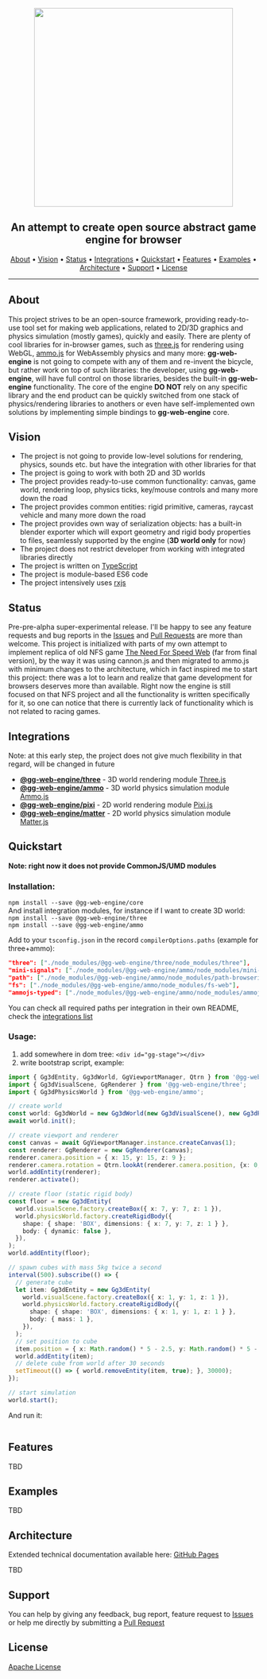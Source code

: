 <p align="center">
  <img src="documentation/assets/logo.png" style="height: 400px; width:400px;" alt=''/>
</p>
<h2 align="center">An attempt to create open source abstract game engine for browser</h2>

<p align="center">
  <a href="#about">About</a> •
  <a href="#vision">Vision</a> •
  <a href="#status">Status</a> •
  <a href="#integrations">Integrations</a> •
  <a href="#quickstart">Quickstart</a> •
  <a href="#features">Features</a> •
  <a href="#examples">Examples</a> •
  <a href="#architecture">Architecture</a> •
  <a href="#support">Support</a> •
  <a href="#license">License</a>
</p>

---

## About
This project strives to be an open-source framework, providing ready-to-use tool set for making web applications, 
related to 2D/3D graphics and physics simulation (mostly games), quickly and easily. There are plenty of cool libraries 
for in-browser games, such as [three.js](https://github.com/mrdoob/three.js) for rendering using WebGL, 
[ammo.js](https://github.com/kripken/ammo.js) for WebAssembly physics and many more: **gg-web-engine** is not going to 
compete with any of them and re-invent the bicycle, but rather work on top of such libraries: the developer, using 
**gg-web-engine**, will have full control on those libraries, besides the built-in **gg-web-engine** functionality. 
The core of the engine **DO NOT** rely on any specific library and the end product can be quickly switched from one 
stack of physics/rendering libraries to anothers or even have self-implemented own solutions by implementing simple 
bindings to **gg-web-engine** core.

## Vision
- The project is not going to provide low-level solutions for rendering, physics, sounds etc. but have the integration 
with other libraries for that
- The project is going to work with both 2D and 3D worlds
- The project provides ready-to-use common functionality: canvas, game world, rendering loop, physics ticks, key/mouse 
controls and many more down the road
- The project provides common entities: rigid primitive, cameras, raycast vehicle and many more down the road
- The project provides own way of serialization objects: has a built-in blender exporter which will export geometry
  and rigid body properties to files, seamlessly supported by the engine (**3D world only** for now)
- The project does not restrict developer from working with integrated libraries directly
- The project is written on [TypeScript](https://github.com/microsoft/TypeScript)
- The project is module-based ES6 code
- The project intensively uses [rxjs](https://github.com/ReactiveX/rxjs)

## Status
Pre-pre-alpha super-experimental release. I'll be happy to see any feature requests and bug reports in the 
[Issues](https://github.com/AndyGura/gg-web-engine/issues) and [Pull Requests](https://github.com/AndyGura/gg-web-engine/pulls) 
are more than welcome. This project is initialized with parts of my own attempt to implement replica of old NFS game
[The Need For Speed Web](https://tnfsw.guraklgames.com/) (far from final version), by the way it was using cannon.js 
and then migrated to ammo.js with minimum changes to the architecture, which in fact inspired me to start this project: 
there was a lot to learn and realize that game development for browsers deserves more than available. Right now the 
engine is still focused on that NFS project and all the functionality is written specifically for it, so one can notice 
that there is currently lack of functionality which is not related to racing games.

## Integrations
Note: at this early step, the project does not give much flexibility in that regard, will be changed in future
- [**@gg-web-engine/three**](https://github.com/AndyGura/gg-web-engine/tree/main/packages/three) - 3D world rendering module [Three.js](https://github.com/mrdoob/three.js)
- [**@gg-web-engine/ammo**](https://github.com/AndyGura/gg-web-engine/tree/main/packages/ammo) - 3D world physics simulation module [Ammo.js](https://github.com/kripken/ammo.js)
- [**@gg-web-engine/pixi**](https://github.com/AndyGura/gg-web-engine/tree/main/packages/pixi) - 2D world rendering module [Pixi.js](https://github.com/pixijs/pixijs)
- [**@gg-web-engine/matter**](https://github.com/AndyGura/gg-web-engine/tree/main/packages/matter) - 2D world physics simulation module [Matter.js](https://github.com/liabru/matter-js)

## Quickstart
**Note: right now it does not provide CommonJS/UMD modules**
### Installation:
`npm install --save @gg-web-engine/core`<br/>
And install integration modules, for instance if I want to create 3D world:<br/>
`npm install --save @gg-web-engine/three`<br/>
`npm install --save @gg-web-engine/ammo`

Add to your `tsconfig.json` in the record `compilerOptions.paths` (example for three+ammo):
```json lines
"three": ["./node_modules/@gg-web-engine/three/node_modules/three"],
"mini-signals": ["./node_modules/@gg-web-engine/ammo/node_modules/mini-signals/index.js"],
"path": ["./node_modules/@gg-web-engine/ammo/node_modules/path-browserify"],
"fs": ["./node_modules/@gg-web-engine/ammo/node_modules/fs-web"],
"ammojs-typed": ["./node_modules/@gg-web-engine/ammo/node_modules/ammojs-typed"]
```
You can check all required paths per integration in their own README, check the <a href="#integrations">integrations list</a>

### Usage:
1) add somewhere in dom tree: ```<div id="gg-stage"></div>```
2) write bootstrap script, example:
```typescript
import { Gg3dEntity, Gg3dWorld, GgViewportManager, Qtrn } from '@gg-web-engine/core';
import { Gg3dVisualScene, GgRenderer } from '@gg-web-engine/three';
import { Gg3dPhysicsWorld } from '@gg-web-engine/ammo';

// create world
const world: Gg3dWorld = new Gg3dWorld(new Gg3dVisualScene(), new Gg3dPhysicsWorld());
await world.init();

// create viewport and renderer
const canvas = await GgViewportManager.instance.createCanvas(1);
const renderer: GgRenderer = new GgRenderer(canvas);
renderer.camera.position = { x: 15, y: 15, z: 9 };
renderer.camera.rotation = Qtrn.lookAt(renderer.camera.position, {x: 0, y: 0, z: 0}, {x: 0, y: 0, z: 1});
world.addEntity(renderer);
renderer.activate();

// create floor (static rigid body)
const floor = new Gg3dEntity(
  world.visualScene.factory.createBox({ x: 7, y: 7, z: 1 }),
  world.physicsWorld.factory.createRigidBody({
    shape: { shape: 'BOX', dimensions: { x: 7, y: 7, z: 1 } },
    body: { dynamic: false },
  }),
);
world.addEntity(floor);

// spawn cubes with mass 5kg twice a second
interval(500).subscribe(() => {
  // generate cube
  let item: Gg3dEntity = new Gg3dEntity(
    world.visualScene.factory.createBox({ x: 1, y: 1, z: 1 }),
    world.physicsWorld.factory.createRigidBody({
      shape: { shape: 'BOX', dimensions: { x: 1, y: 1, z: 1 } },
      body: { mass: 1 },
    }),
  );
  // set position to cube
  item.position = { x: Math.random() * 5 - 2.5, y: Math.random() * 5 - 2.5, z: 10 };
  world.addEntity(item);
  // delete cube from world after 30 seconds
  setTimeout(() => { world.removeEntity(item, true); }, 30000);
});

// start simulation
world.start();
```
And run it:
<p align="center">
  <img src="documentation/assets/example.gif" alt=''/>
</p>

## Features
TBD

## Examples
TBD

## Architecture
Extended technical documentation available here: [GitHub Pages](https://andygura.github.io/gg-web-engine/)

TBD

## Support
You can help by giving any feedback, bug report, feature request to [Issues](https://github.com/AndyGura/gg-web-engine/issues) 
or help me directly by submitting a [Pull Request](https://github.com/AndyGura/gg-web-engine/pulls)

## License
[Apache License](LICENSE)
